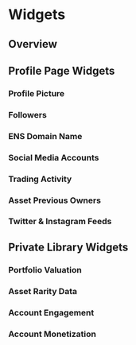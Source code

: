 # Widgets

## Overview

## Profile Page Widgets

### Profile Picture



### Followers



### ENS Domain Name



### Social Media Accounts



### Trading Activity



### Asset Previous Owners



### Twitter & Instagram Feeds



## Private Library Widgets

### Portfolio Valuation



### Asset Rarity Data



### Account Engagement



### Account Monetization



